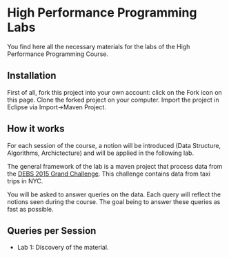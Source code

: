 # High Performance Programming Labs

You find here all the necessary materials for the labs of the High Performance Programming Course.

## Installation

First of all, fork this project into your own account: click on the Fork icon on this page.
Clone the forked project on your computer. Import the project in Eclipse via Import->Maven Project.

## How it works

For each session of the course, a notion will be introduced (Data Structure, Algorithms, Archictecture) and will be applied in the following lab.

The general framework of the lab is a maven project that process data from the [DEBS 2015 Grand Challenge](http://www.debs2015.org/call-grand-challenge.html). This challenge contains data from taxi trips in NYC.

You will be asked to answer queries on the data. Each query will reflect the notions seen during the course.
The goal being to answer these queries as fast as possible.

## Queries per Session


* Lab 1: Discovery of the material.

